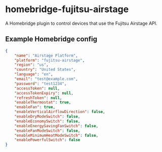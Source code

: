 # homebridge-fujitsu-airstage

A Homebridge plugin to control devices that use the Fujitsu Airstage API.

## Example Homebridge config

```json
{
    "name": "Airstage Platform",
    "platform": "fujitsu-airstage",
    "region": "us",
    "country": "United States",
    "language": "en",
    "email": "test@example.com",
    "password": "test1234",
    "accessToken": null,
    "accessTokenExpiry": null,
    "refreshToken": null,
    "enableThermostat": true,
    "enableFan": true,
    "enableVerticalAirflowDirection": false,
    "enableDryModeSwitch": false,
    "enableEconomySwitch": false,
    "enableEnergySavingFanSwitch": false,
    "enableFanModeSwitch": false,
    "enableMinimumHeatModeSwitch": false,
    "enablePowerfulSwitch": false
}
```
